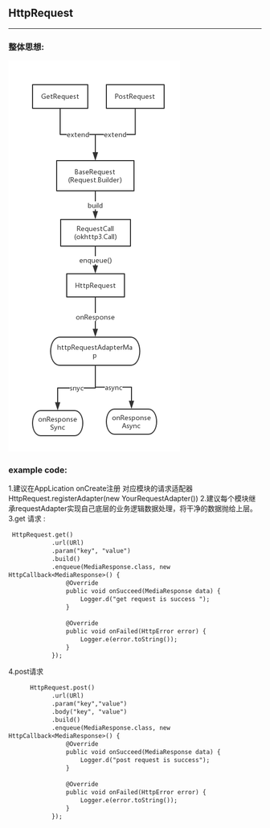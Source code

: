 ## HttpRequest

-------

###  整体思想:
![](HttpRequest.png)


### example code:
1.建议在AppLication onCreate注册 对应模块的请求适配器 
 HttpRequest.registerAdapter(new YourRequestAdapter())
2.建议每个模块继承requestAdapter实现自己底层的业务逻辑数据处理，将干净的数据抛给上层。
3.get 请求 :  
    
     HttpRequest.get()
                .url(URl)
                .param("key", "value")
                .build()
                .enqueue(MediaResponse.class, new HttpCallback<MediaResponse>() {
                    @Override
                    public void onSucceed(MediaResponse data) {
                        Logger.d("get request is success ");
                    }

                    @Override
                    public void onFailed(HttpError error) {
                        Logger.e(error.toString());
                    }
                });  
            
4.post请求

          HttpRequest.post()
                .url(URl)
                .param("key","value")
                .body("key", "value")
                .build()
                .enqueue(MediaResponse.class, new HttpCallback<MediaResponse>() {
                    @Override
                    public void onSucceed(MediaResponse data) {
                        Logger.d("post request is success");
                    }

                    @Override
                    public void onFailed(HttpError error) {
                        Logger.e(error.toString());
                    }
                });
                


